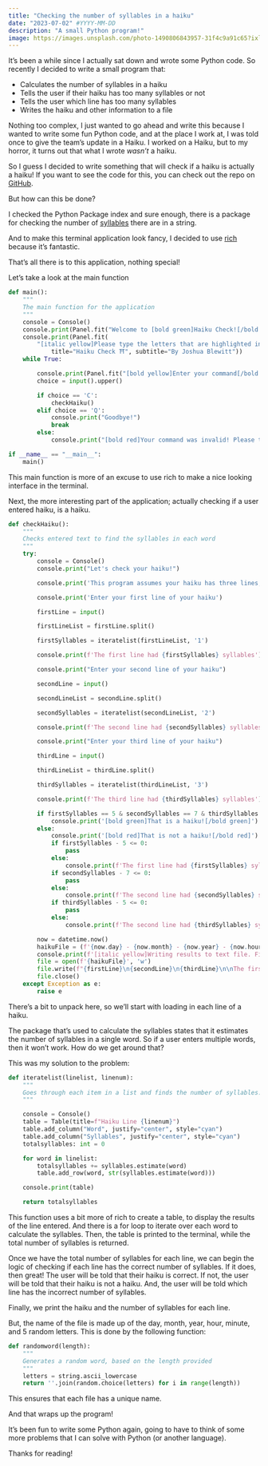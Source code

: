 ```yaml
---
title: "Checking the number of syllables in a haiku"
date: "2023-07-02" #YYYY-MM-DD
description: "A small Python program!"
image: https://images.unsplash.com/photo-1490806843957-31f4c9a91c65?ixlib=rb-4.0.3&q=85&fm=jpg&crop=entropy&cs=srgb&w=4800
---
```


It’s been a while since I actually sat down and wrote some Python code. So recently I decided to write a small program that:

- Calculates the number of syllables in a haiku
- Tells the user if their haiku has too many syllables or not
- Tells the user which line has too many syllables
- Writes the haiku and other information to a file

Nothing too complex, I just wanted to go ahead and write this because I wanted to write some fun Python code, and at the place I work at, I was told once to give the team’s update in a Haiku. I worked on a Haiku, but to my horror, it turns out that what I wrote *wasn’t* a haiku.

So I guess I decided to write something that will check if a haiku is actually a haiku! If you want to see the code for this, you can check out the repo on [GitHub](https://github.com/JB-26/haiku-check-terminal).

But how can this be done?

I checked the Python Package index and sure enough, there is a package for checking the number of [syllables](https://pypi.org/project/syllables/) there are in a string.

And to make this terminal application look fancy, I decided to use [rich](https://github.com/Textualize/rich) because it’s fantastic.

That’s all there is to this application, nothing special!

Let’s take a look at the main function

```python
def main():
    """
    The main function for the application
    """
    console = Console()
    console.print(Panel.fit("Welcome to [bold green]Haiku Check![/bold green]"))
    console.print(Panel.fit(
        "[italic yellow]Please type the letters that are highlighted in green to access the functions[/italic yellow]\n[bold green]C[/bold green]heck Haiku\n[bold green]Q[/bold green]uit",
            title="Haiku Check ⛩️", subtitle="By Joshua Blewitt"))
    while True:

        console.print(Panel.fit("[bold yellow]Enter your command[/bold yellow]"))
        choice = input().upper()

        if choice == 'C':
            checkHaiku()
        elif choice == 'Q':
            console.print("Goodbye!")
            break
        else:
            console.print("[bold red]Your command was invalid! Please try again![/bold red]")

if __name__ == "__main__":
    main()
```

This main function is more of an excuse to use rich to make a nice looking interface in the terminal. 

Next, the more interesting part of the application; actually checking if a user entered haiku, is a haiku.

```python
def checkHaiku():
    """
    Checks entered text to find the syllables in each word
    """
    try:
        console = Console()
        console.print("Let's check your haiku!")

        console.print('This program assumes your haiku has three lines, following the 5-7-5 pattern for syllables.')

        console.print('Enter your first line of your haiku')

        firstLine = input()

        firstLineList = firstLine.split()

        firstSyllables = iteratelist(firstLineList, '1')

        console.print(f'The first line had {firstSyllables} syllables')

        console.print("Enter your second line of your haiku")

        secondLine = input()

        secondLineList = secondLine.split()

        secondSyllables = iteratelist(secondLineList, '2')

        console.print(f'The second line had {secondSyllables} syllables')

        console.print("Enter your third line of your haiku")

        thirdLine = input()

        thirdLineList = thirdLine.split()

        thirdSyllables = iteratelist(thirdLineList, '3')

        console.print(f'The third line had {thirdSyllables} syllables')

        if firstSyllables == 5 & secondSyllables == 7 & thirdSyllables == 5:
            console.print('[bold green]That is a haiku![/bold green]')
        else:
            console.print('[bold red]That is not a haiku![/bold red]')
            if firstSyllables - 5 <= 0:
                pass
            else:
                console.print(f'The first line had {firstSyllables} syllables, the first line needs 5 lines. This line has a difference of {firstSyllables - 5} syllables')
            if secondSyllables - 7 <= 0:
                pass
            else:
                console.print(f'The second line had {secondSyllables} syllables, the first line needs 5 lines. This line has a difference of {secondSyllables - 7} syllables')
            if thirdSyllables - 5 <= 0:
                pass
            else:
                console.print(f'The second line had {thirdSyllables} syllables, the first line needs 5 lines. This line has a difference of {thirdSyllables - 5} syllables')

        now = datetime.now()
        haikuFile = (f'{now.day} - {now.month} - {now.year} - {now.hour} - {now.minute} - {randomword(5)}')
        console.print(f'[italic yellow]Writing results to text file. File is called {haikuFile}[/italic yellow]')
        file = open(f'{haikuFile}', 'w')
        file.write(f"{firstLine}\n{secondLine}\n{thirdLine}\n\nThe first line had {firstSyllables} syllables\nThe second line had {secondSyllables} syllables\nThe third line had {thirdSyllables} syllables")
        file.close()
    except Exception as e:
        raise e
```

There’s a bit to unpack here, so we’ll start with loading in each line of a haiku.

The package that’s used to calculate the syllables states that it estimates the number of syllables in a single word. So if a user enters multiple words, then it won’t work. How do we get around that?

This was my solution to the problem:

```python
def iteratelist(linelist, linenum):
    """
    Goes through each item in a list and finds the number of syllables. Returns the total number of syllables
    """

    console = Console()
    table = Table(title=f"Haiku Line {linenum}")
    table.add_column("Word", justify="center", style="cyan")
    table.add_column("Syllables", justify="center", style="cyan")
    totalsyllables: int = 0

    for word in linelist:
        totalsyllables += syllables.estimate(word)
        table.add_row(word, str(syllables.estimate(word)))

    console.print(table)

    return totalsyllables
```

This function uses a bit more of rich to create a table, to display the results of the line entered. And there is a for loop to iterate over each word to calculate the syllables. Then, the table is printed to the terminal, while the total number of syllables is returned.

Once we have the total number of syllables for each line, we can begin the logic of checking if each line has the correct number of syllables. If it does, then great! The user will be told that their haiku is correct. If not, the user will be told that their haiku is not a haiku. And, the user will be told which line has the incorrect number of syllables.

Finally, we print the haiku and the number of syllables for each line.

But, the name of the file is made up of the day, month, year, hour, minute, and 5 random letters. This is done by the following function:

```python
def randomword(length):
    """
    Generates a random word, based on the length provided
    """
    letters = string.ascii_lowercase
    return ''.join(random.choice(letters) for i in range(length))
```

This ensures that each file has a unique name.

And that wraps up the program!

It’s been fun to write some Python again, going to have to think of some more problems that I can solve with Python (or another language).

Thanks for reading!